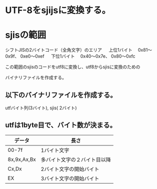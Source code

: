 # UTF-8をsjijsに変換する。



# sjisの範囲

シフトJISの2バイトコード（全角文字）のエリア
　 上位1バイト　 0x81～0x9f、 0xe0～0xef
　 下位1バイト　 0x40～0x7e、 0x80～0xfc

この範囲のsjisのコードをutf8に変換し、utf8からsjisに変換のための

バイナリファイルを作成する。

## 以下のバイナリファイルを作成する。

utfバイト列(3バイト), sjis( 2バイト)



## utfは1byte目で、バイト数が決まる。



| データ      | 長さ                         |
| ----------- | ---------------------------- |
| 00-7f       | 1バイト文字                  |
| 8x,9x,Ax,Bx | 多バイト文字の２バイト目以降 |
| Cx,Dx       | 2バイト文字の開始バイト      |
| EX          | 3バイト文字の開始バイト      |





